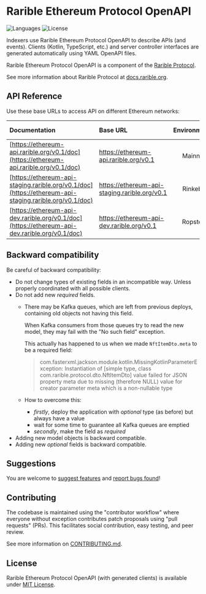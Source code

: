 # Rarible Ethereum Protocol OpenAPI

![Languages](https://img.shields.io/github/languages/top/rarible/ethereum-openapi)
![License](https://img.shields.io/github/license/rarible/ethereum-openapi)

Indexers use Rarible Ethereum Protocol OpenAPI to describe APIs (and events). Clients (Kotlin, TypeScript, etc.) and server controller interfaces are generated automatically using YAML OpenAPI files.

Rarible Ethereum Protocol OpenAPI is a component of the [Rarible Protocol](https://github.com/rarible/union-service).

See more information about Rarible Protocol at [docs.rarible.org](https://docs.rarible.org).

## API Reference

Use these base URLs to access API on different Ethereum networks:

| Documentation                                                                                          | Base URL                                       | Environments | Chain ID |
|:-------------------------------------------------------------------------------------------------------|:-----------------------------------------------|:------------:|:--------:|
| [https://ethereum-api.rarible.org/v0.1/doc](https://ethereum-api.rarible.org/v0.1/doc)                 | https://ethereum-api.rarible.org/v0.1          |   Mainnet    |    1     |
| [https://ethereum-api-staging.rarible.org/v0.1/doc](https://ethereum-api-staging.rarible.org/v0.1/doc) | https://ethereum-api-staging.rarible.org/v0.1  |   Rinkeby    |    4     |
| [https://ethereum-api-dev.rarible.org/v0.1/doc](https://ethereum-api-dev.rarible.org/v0.1/doc)         | https://ethereum-api-dev.rarible.org/v0.1      |   Ropsten    |    3     |

## Backward compatibility

Be careful of backward compatibility:

- Do not change types of existing fields in an incompatible way. Unless properly coordinated with all possible clients.
- Do not add new *required* fields.
    - There may be Kafka queues, which are left from previous deploys, containing old objects not having this field.

      When Kafka consumers from those queues try to read the new model, they may fail with the "No such field" exception.

      This actually has happened to us when we made `NftItemDto.meta` to be a required field:
      > com.fasterxml.jackson.module.kotlin.MissingKotlinParameterException: Instantiation of [simple type, class com.rarible.protocol.dto.NftItemDto] value failed for JSON property meta due to missing (therefore NULL) value for creator parameter meta which is a non-nullable type

    - How to overcome this:
        - *firstly*, deploy the application with *optional* type (as before) but always have a value
        - wait for some time to guarantee all Kafka queues are emptied
        - *secondly*, make the field as *required*
- Adding new model objects is backward compatible.
- Adding new *optional* fields is backward compatible.

## Suggestions

You are welcome to [suggest features](https://github.com/rarible/protocol/discussions) and [report bugs found](https://github.com/rarible/protocol/issues)!

## Contributing

The codebase is maintained using the "contributor workflow" where everyone without exception contributes patch proposals using "pull requests" (PRs). This facilitates social contribution, easy testing, and peer review.

See more information on [CONTRIBUTING.md](https://github.com/rarible/protocol/blob/main/CONTRIBUTING.md).

## License

Rarible Ethereum Protocol OpenAPI (with generated clients) is available under [MIT License](LICENSE).
